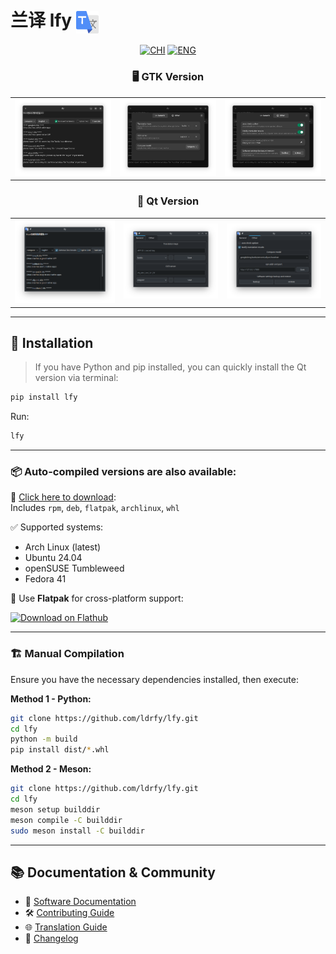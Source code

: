 # 兰译 lfy <img src="data/resources/icons/hicolor/scalable/apps/cool.ldr.lfy.svg" width="36" height="36" alt="兰译" style="vertical-align: middle;" />

<div align="center">

[![CHI](https://img.shields.io/badge/CHI-中文-red?style=for-the-badge)](README_ZH.md) [![ENG](https://img.shields.io/badge/ENG-English-blue?style=for-the-badge)](README.md)

</div>

<div align="center">

### 🖥️ GTK Version
<table>
  <tr>
    <td><img src="https://raw.githubusercontent.com/ldrfy/docs/main/images/gtk/main.png" alt="Home" width="100%"></td>
    <td><img src="https://raw.githubusercontent.com/ldrfy/docs/main/images/gtk/preference.png" alt="Settings" width="100%"></td>
    <td><img src="https://raw.githubusercontent.com/ldrfy/docs/main/images/gtk/preference1.png" alt="Settings1" width="100%"></td>
  </tr>
</table>

### 🧩 Qt Version
<table>
  <tr>
    <td><img src="https://raw.githubusercontent.com/ldrfy/docs/main/images/qt/main.png" alt="Home" width="100%"></td>
    <td><img src="https://raw.githubusercontent.com/ldrfy/docs/main/images/qt/preference.png" alt="Settings" width="100%"></td>
    <td><img src="https://raw.githubusercontent.com/ldrfy/docs/main/images/qt/preference1.png" alt="Settings1" width="100%"></td>
  </tr>
</table>

</div>

---

## 🚀 Installation

> If you have Python and pip installed, you can quickly install the Qt version via terminal:

```bash
pip install lfy
```

Run:
```bash
lfy
```

---

### 📦 Auto-compiled versions are also available:

🔗 [Click here to download](https://github.com/ldrfy/lfy/releases/tag/auto):  
Includes `rpm`, `deb`, `flatpak`, `archlinux`, `whl`

✅ Supported systems:
- Arch Linux (latest)
- Ubuntu 24.04
- openSUSE Tumbleweed
- Fedora 41

🔁 Use **Flatpak** for cross-platform support:

[![Download on Flathub](https://flathub.org/assets/badges/flathub-badge-en.png)](https://flathub.org/apps/details/cool.ldr.lfy)

---

### 🏗️ Manual Compilation

Ensure you have the necessary dependencies installed, then execute:

**Method 1 - Python:**
```bash
git clone https://github.com/ldrfy/lfy.git
cd lfy
python -m build
pip install dist/*.whl
```

**Method 2 - Meson:**
```bash
git clone https://github.com/ldrfy/lfy.git
cd lfy
meson setup builddir
meson compile -C builddir
sudo meson install -C builddir
```

---

## 📚 Documentation & Community

- 📘 [Software Documentation](https://github.com/ldrfy/docs)
- 🛠️ [Contributing Guide](https://github.com/ldrfy/docs/blob/main/CONTRIBUTE.md)
- 🌐 [Translation Guide](https://github.com/ldrfy/docs/blob/main/TRANSLATE.md)
- 📝 [Changelog](https://github.com/ldrfy/docs/blob/main/CHANGELOG.md)
